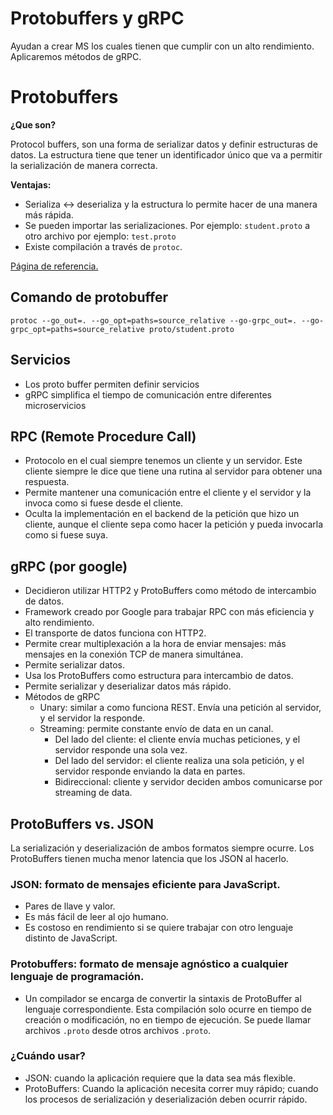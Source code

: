 # Protobuffers y gRPC

Ayudan a crear MS los cuales tienen que cumplir con un alto rendimiento. Aplicaremos métodos de gRPC.

# Protobuffers

**¿Que son?**

Protocol buffers, son una forma de serializar datos y definir estructuras de datos. La estructura tiene que tener un
identificador único que va a permitir la serialización de manera correcta.

**Ventajas:**

* Serializa <-> deserializa y la estructura lo permite hacer de una manera más rápida.
* Se pueden importar las serializaciones. Por ejemplo: `student.proto` a otro archivo por ejemplo: `test.proto`
* Existe compilación a través de `protoc`.

[Página de referencia.](https://developers.google.com/protocol-buffers/docs/reference/go-generated?hl=es-419)

## Comando de protobuffer

```
protoc --go_out=. --go_opt=paths=source_relative --go-grpc_out=. --go-grpc_opt=paths=source_relative proto/student.proto
```

## Servicios

* Los proto buffer permiten definir servicios
* gRPC simplifica el tiempo de comunicación entre diferentes microservicios

## RPC (Remote Procedure Call)

* Protocolo en el cual siempre tenemos un cliente y un servidor. Este cliente siempre le dice que tiene una rutina al
  servidor para obtener una respuesta.
* Permite mantener una comunicación entre el cliente y el servidor y la invoca como si fuese desde el cliente.
* Oculta la implementación en el backend de la petición que hizo un cliente, aunque el cliente sepa como hacer la
  petición y pueda invocarla como si fuese suya.

## gRPC (por google)

* Decidieron utilizar HTTP2 y ProtoBuffers como método de intercambio de datos.
* Framework creado por Google para trabajar RPC con más eficiencia y alto rendimiento.
* El transporte de datos funciona con HTTP2.
* Permite crear multiplexación a la hora de enviar mensajes: más mensajes en la conexión TCP de manera simultánea.
* Permite serializar datos.
* Usa los ProtoBuffers como estructura para intercambio de datos.
* Permite serializar y deserializar datos más rápido.
* Métodos de gRPC
    * Unary: similar a como funciona REST. Envía una petición al servidor, y el servidor la responde.
    * Streaming: permite constante envío de data en un canal.
        * Del lado del cliente: el cliente envía muchas peticiones, y el servidor responde una sola vez.
        * Del lado del servidor: el cliente realiza una sola petición, y el servidor responde enviando la data en
          partes.
        * Bidireccional: cliente y servidor deciden ambos comunicarse por streaming de data.

## ProtoBuffers vs. JSON
La serialización y deserialización de ambos formatos siempre ocurre. Los ProtoBuffers tienen mucha menor latencia que los JSON al hacerlo.

### JSON: formato de mensajes eficiente para JavaScript.
* Pares de llave y valor.
* Es más fácil de leer al ojo humano.
* Es costoso en rendimiento si se quiere trabajar con otro lenguaje distinto de JavaScript.

### Protobuffers: formato de mensaje agnóstico a cualquier lenguaje de programación.
* Un compilador se encarga de convertir la sintaxis de ProtoBuffer al lenguaje correspondiente.
Esta compilación solo ocurre en tiempo de creación o modificación, no en tiempo de ejecución.
Se puede llamar archivos `.proto` desde otros archivos `.proto`.

 ### ¿Cuándo usar?
* JSON: cuando la aplicación requiere que la data sea más flexible.
* ProtoBuffers: Cuando la aplicación necesita correr muy rápido; cuando los procesos de serialización y deserialización deben ocurrir rápido.
